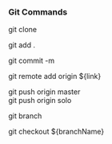### Git Commands

git clone 

git add .

git commit -m 

git remote add origin ${link}

git push origin master   
git push origin solo

git branch

git checkout ${branchName}

